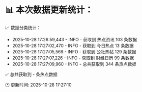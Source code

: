 📊 本次数据更新统计：
==========================

📈 数据分类统计：
- 2025-10-28 17:26:59,443 - INFO - 获取到 热点资讯 103 条数据
- 2025-10-28 17:27:02,470 - INFO - 获取到 今日热点 13 条数据
- 2025-10-28 17:27:05,566 - INFO - 获取到 公社热帖 129 条数据
- 2025-10-28 17:27:07,226 - INFO - 获取到 财经日历 99 条数据
- 2025-10-28 17:27:09,960 - INFO - 总共获取到 344 条热点数据

✅ 总共获取到 - 条热点数据

🕐 更新时间: 2025-10-28 17:27:10
